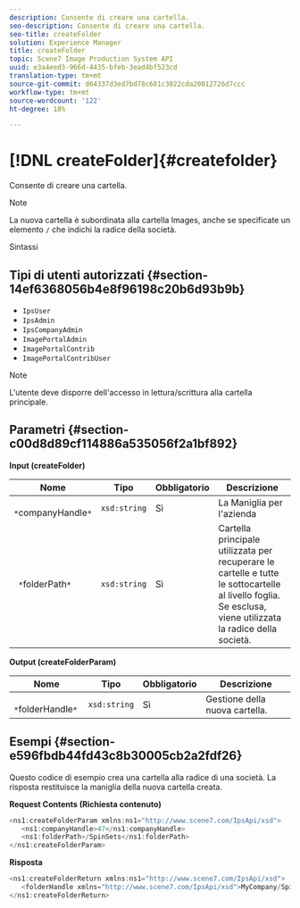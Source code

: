 ```yaml
---
description: Consente di creare una cartella.
seo-description: Consente di creare una cartella.
seo-title: createFolder
solution: Experience Manager
title: createFolder
topic: Scene7 Image Production System API
uuid: e3a4eed3-966d-4435-bfeb-3ead4bf523cd
translation-type: tm+mt
source-git-commit: d64337d3ed7bd78c681c3022cda20012726d7ccc
workflow-type: tm+mt
source-wordcount: '122'
ht-degree: 18%

---
```



# [!DNL createFolder]{#createfolder}

Consente di creare una cartella.

>[!NOTE]
>
>La nuova cartella è subordinata alla cartella Images, anche se specificate un elemento `/` che indichi la radice della società.

Sintassi

## Tipi di utenti autorizzati {#section-14ef6368056b4e8f96198c20b6d93b9b}

* `IpsUser`
* `IpsAdmin`
* `IpsCompanyAdmin`
* `ImagePortalAdmin`
* `ImagePortalContrib`
* `ImagePortalContribUser`

>[!NOTE]
>
>L&#39;utente deve disporre dell&#39;accesso in lettura/scrittura alla cartella principale.

## Parametri {#section-c00d8d89cf114886a535056f2a1bf892}

**Input (createFolder)**

| Nome | Tipo | Obbligatorio | Descrizione |
|---|---|---|---|
| ` *`companyHandle`*` | `xsd:string` | Sì | La Maniglia per l&#39;azienda |
| ` *`folderPath`*` | `xsd:string` | Sì | Cartella principale utilizzata per recuperare le cartelle e tutte le sottocartelle al livello foglia. Se esclusa, viene utilizzata la radice della società. |

**Output (createFolderParam)**

| Nome | Tipo | Obbligatorio | Descrizione |
|---|---|---|---|
| ` *`folderHandle`*` | `xsd:string` | Sì | Gestione della nuova cartella. |

## Esempi {#section-e596fbdb44fd43c8b30005cb2a2fdf26}

Questo codice di esempio crea una cartella alla radice di una società. La risposta restituisce la maniglia della nuova cartella creata.

**Request Contents (Richiesta contenuto)**

```java
<ns1:createFolderParam xmlns:ns1="http://www.scene7.com/IpsApi/xsd">
   <ns1:companyHandle>47</ns1:companyHandle>
   <ns1:folderPath>/SpinSets</ns1:folderPath>
</ns1:createFolderParam>
```

**Risposta**

```java
<ns1:createFolderReturn xmlns:ns1="http://www.scene7.com/IpsApi/xsd">
   <folderHandle xmlns="http://www.scene7.com/IpsApi/xsd">MyCompany/SpinSets/</folderHandle>
</ns1:createFolderReturn>
```

